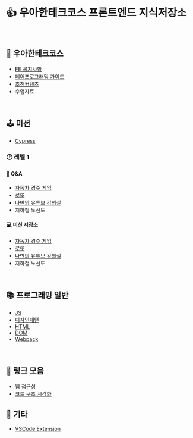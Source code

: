 # 👍 우아한테크코스 프론트엔드 지식저장소

<br />

## 🚀 우아한테크코스

- [FE 공지사항](./WoowaCourse/FrontEndNotice.md)
- [페어프로그래밍 가이드](./WoowaCourse/PairProgrammingGuide.md)
- [추천컨텐츠](./WoowaCourse/RecommendedContents.md)
- 수업자료

<br />

## 🕹 미션

- [Cypress](./Mission/Level1/Cypress.md)

### 🕐 레벨 1

#### 🙋‍ Q&A

- [자동차 경주 게임](./Mission/Level1/CarRacingGame.md)
- [로또](./Mission/Level1/Lotto.md)
- [나만의 유튜브 강의실](./Mission/Level1/YoutubeClassroom.md)
- 지하철 노선도

#### 💻 미션 저장소

- [자동차 경주 게임](https://github.com/woowacourse/javascript-racingcar)
- [로또](https://github.com/woowacourse/javascript-lotto)
- [나만의 유튜브 강의실](https://github.com/woowacourse/javascript-youtube-classroom)
- 지하철 노선도

<br />

## 📚 프로그래밍 일반

- [JS](./Programming/JavaScript.md)
- [디자인패턴](./Programming/DesignPattern.md)
- [HTML](./Programming/HTML.md)
- [DOM](./Programming/DOM.md)
- [Webpack](./Programming/Webpack.md)

<br />

## 📌 링크 모음

- [웹 접근성](./Link/WebAccessibility.md)
- [코드 구조 시각화](./Link/Visualization.md)

## 🎸 기타

- [VSCode Extension](./Etc/VSCodeExtension.md)
